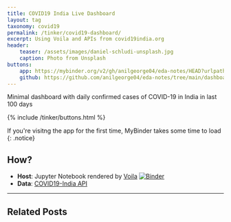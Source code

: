 ```yaml
---
title: COVID19 India Live Dashboard
layout: tag
taxonomy: covid19
permalink: /tinker/covid19-dashboard/
excerpt: Using Voila and APIs from covid19india.org
header:
    teaser: /assets/images/daniel-schludi-unsplash.jpg
    caption: Photo from Unsplash
buttons:
    app: https://mybinder.org/v2/gh/anilgeorge04/eda-notes/HEAD?urlpath=%2Fvoila%2Frender%2Fdashboards%2Fcovid-19-dashboard.ipynb
    github: https://github.com/anilgeorge04/eda-notes/tree/main/dashboards
---
```

Minimal dashboard with daily confirmed cases of COVID-19 in India in last 100 days

{% include /tinker/buttons.html %}

If you're visitng the app for the first time, MyBinder takes some time to load
{: .notice}

## How?
- **Host**: Jupyter Notebook rendered by [Voila](https://voila.readthedocs.io/en/stable/using.html) [![Binder](https://mybinder.org/badge_logo.svg)](https://mybinder.org/v2/gh/anilgeorge04/eda-notes/HEAD?urlpath=%2Fvoila%2Frender%2Fdashboards%2Fcovid-19-dashboard.ipynb)
- **Data**: [COVID19-India API](https://api.covid19india.org/)

---
## Related Posts